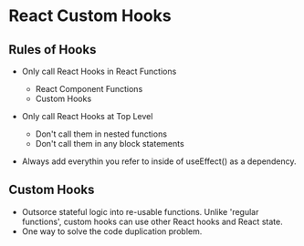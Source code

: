 # React Custom Hooks

## Rules of Hooks

- Only call React Hooks in React Functions

  - React Component Functions
  - Custom Hooks

- Only call React Hooks at Top Level

  - Don't call them in nested functions
  - Don't call them in any block statements

- Always add everythin you refer to inside of useEffect() as a dependency.

## Custom Hooks

- Outsorce stateful logic into re-usable functions. Unlike 'regular functions', custom hooks can use other React hooks and React state.
- One way to solve the code duplication problem.

